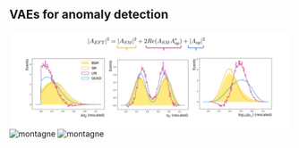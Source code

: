 ## VAEs for anomaly detection
<img src="./docs/assets/images/eft.png" alt="lasagna">
<img src="./docs/assets/images/montagne.png" alt="montagne">
<img src="./docs/assets/images/montagne.png" alt="montagne">

